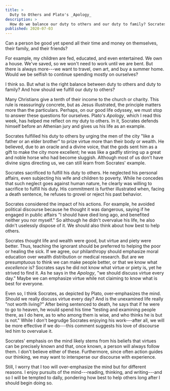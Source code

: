 ```yaml
---
title: >
  Duty to Others and Plato's _Apology_
description: >
  How do we balance our duty to others and our duty to family? Socrates' life, as presented in Plato's _Apology_, provides material for reflection.
published: 2020-07-03
---
```


Can a person be good yet spend all their time and money on themselves, their family, and their friends?

For example, my children are fed, educated, and even entertained. We own a house. We've saved, so we won't need to work until we are bent. But there is always more---we want to travel, own art, and buy a summer home. Would we be selfish to continue spending mostly on ourselves?

I think so. But what is the right balance between duty to others and duty to family? And how should we fulfill our duty to others?

Many Christians give a tenth of their income to the church or charity. This rule is reassuringly concrete, but as Jesus illustrated, the principle matters more than the particulars. Perhaps, on our good life odyssey, we must stop to answer these questions for ourselves. Plato's _Apology_, which I read this week, has helped me reflect on my duty to others. In it, Socrates defends himself before an Athenian jury and gives us his life as an example.

Socrates fulfilled his duty to others by urging the men of the city "like a father or an elder brother" to prize virtue more than their body or wealth. He believed, due to an oracle and a divine voice, that the gods sent him as a gift to make the city more excellent; he was like a gadfly stirring up a great and noble horse who had become sluggish. Although most of us don't have divine signs directing us, we can still learn from Socrates' example.

Socrates sacrificed to fulfill his duty to others. He neglected his personal affairs, even subjecting his wife and children to poverty. While he concedes that such neglect goes against human nature, he clearly was willing to sacrifice to fulfill his duty.  His commitment is further illustrated when, facing a death sentence, he refuses to grovel or reject his past behavior.

Socrates considered the impact of his actions. For example, he avoided political discourse because he thought it was dangerous, saying if he engaged in public affairs "I should have died long ago, and benefited neither you nor myself." So although he didn't overvalue his life, he also didn't uselessly dispose of it. We should also think about how best to help others.

Socrates thought life and wealth were good, but virtue and piety were better. Thus, teaching the ignorant should be preferred to helping the poor or healing the sick. If we agree, our philanthropy should emphasize moral education over wealth distribution or medical research. But are we presumptuous to think we can make people better, or that we know what _excellence_ is? Socrates says he did not know what virtue or piety is, yet he strived to find it. As he says in the _Apology_, "we should discuss virtue every day." Maybe we can emphasize virtue while not claiming to know what is best for everyone.

Even so, I think Socrates, as depicted by Plato, over-emphasizes the mind. Should we really discuss virtue every day? And is the unexamined life really "not worth living?" After being sentenced to death, he says that if he were to go to heaven, he would spend his time "testing and examining people there, as I do here, as to who among them is wise, and who thinks he is but is not." While I don't begrudge Socrates enjoying his work---after all, we will be more effective if we do---this comment suggests his love of discourse led him to overvalue it.

Socrates' emphasis on the mind likely stems from his beliefs that virtues can be precisely known and that, once known, a person will always follow them. I don't believe either of these. Furthermore, since often action guides our thinking, we may want to intersperse our discourse with experience.

Still, I worry that I too will over-emphasize the mind but for different reasons. I enjoy pursuits of the mind---reading, thinking, and writing---and so I will be tempted to dally, pondering how best to help others long after I should begin doing so.
